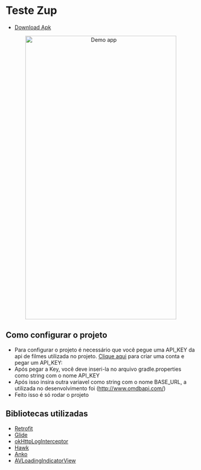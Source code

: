 # Teste Zup

- [Download Apk](https://drive.google.com/uc?authuser=0&id=1yfG73Pl4RiSKQfH98y2mvhiU5z_KEcmg&export=download)

<p align="center">
  <img src="https://i.imgur.com/FFcUBbv.gif" alt="Demo app"
       width="400" height="750">
</p>

## Como configurar o projeto
  - Para configurar o projeto é necessário que você pegue uma API_KEY da api de filmes utilizada no projeto. [Clique aqui](http://www.omdbapi.com/) para criar uma conta e pegar um API_KEY: 
  - Após pegar a Key, você deve inseri-la no arquivo gradle.properties como string com o nome API_KEY
  - Após isso insira outra variavel como string com o nome BASE_URL, a utilizada no desenvolvimento foi (http://www.omdbapi.com/)
  - Feito isso é só rodar o projeto


## Bibliotecas utilizadas
* [Retrofit](https://github.com/square/retrofit)
* [Glide](https://github.com/bumptech/glide)
* [okHttpLogInterceptor](https://github.com/square/okhttp/tree/master/okhttp-logging-interceptor)
* [Hawk](https://github.com/orhanobut/hawk)
* [Anko](https://github.com/Kotlin/anko)
* [AVLoadingIndicatorView](https://github.com/81813780/AVLoadingIndicatorView)


